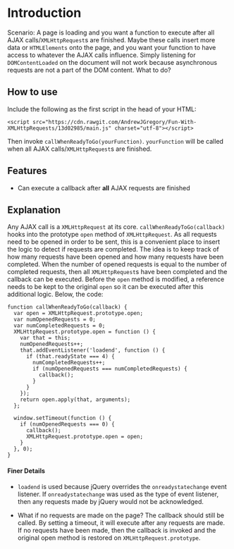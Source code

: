 # Introduction

Scenario: A page is loading and you want a function to execute after all AJAX calls/`XMLHttpRequest`s are finished. Maybe these calls insert more data or `HTMLElements` onto the page, and you want your function to have access to whatever the AJAX calls influence. Simply listening for `DOMContentLoaded` on the document will not work because asynchronous requests are not a part of the DOM content. What to do?

## How to use

Include the following as the first script in the head of your HTML:

```
<script src="https://cdn.rawgit.com/AndrewJGregory/Fun-With-XMLHttpRequests/13d02985/main.js" charset="utf-8"></script>
```

Then invoke `callWhenReadyToGo(yourFunction)`. `yourFunction` will be called when all AJAX calls/`XMLHttpRequest`s are finished.

## Features

  * Can execute a callback after **all** AJAX requests are finished

## Explanation

Any AJAX call is a `XMLHttpRequest` at its core. `callWhenReadyToGo(callback)` hooks into the prototype `open` method of `XMLHttpRequest`. As all requests need to be opened in order to be sent, this is a convenient place to insert the logic to detect if requests are completed. The idea is to keep track of how many requests have been opened and how many requests have been completed. When the number of opened requests is equal to the number of completed requests, then all `XMLHttpRequest`s have been completed and the callback can be executed. Before the `open` method is modified, a reference needs to be kept to the original `open` so it can be executed after this additional logic. Below, the code:

```
function callWhenReadyToGo(callback) {
  var open = XMLHttpRequest.prototype.open;
  var numOpenedRequests = 0;
  var numCompletedRequests = 0;
  XMLHttpRequest.prototype.open = function () {
    var that = this;
    numOpenedRequests++;
    that.addEventListener('loadend', function () {
      if (that.readyState === 4) {
        numCompletedRequests++;
        if (numOpenedRequests === numCompletedRequests) {
          callback();
        }
      }
    });
    return open.apply(that, arguments);
  };

  window.setTimeout(function () {
    if (numOpenedRequests === 0) {
      callback();
      XMLHttpRequest.prototype.open = open;
    }
  }, 0);
}

```

#### Finer Details
  * `loadend` is used because jQuery overrides the `onreadystatechange` event listener. If `onreadystatechange` was used as the type of event listener, then any requests made by jQuery would not be acknowledged.

  * What if no requests are made on the page? The callback should still be called. By setting a timeout, it will execute after any requests are made. If no requests have been made, then the callback is invoked and the original open method is restored on `XMLHttpRequest.prototype`.
